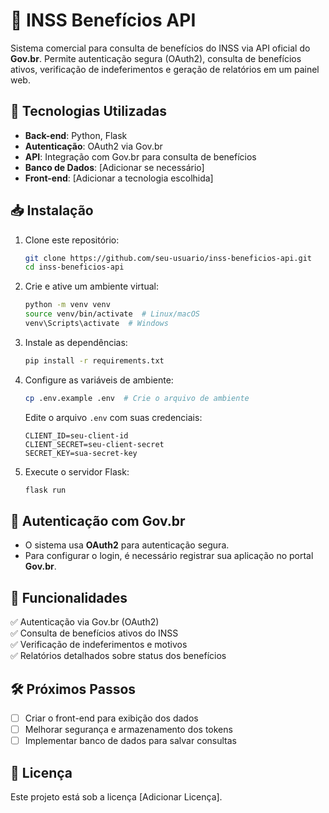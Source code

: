 # 📌 INSS Benefícios API

Sistema comercial para consulta de benefícios do INSS via API oficial do **Gov.br**. Permite autenticação segura (OAuth2), consulta de benefícios ativos, verificação de indeferimentos e geração de relatórios em um painel web.

## 🚀 Tecnologias Utilizadas
- **Back-end**: Python, Flask
- **Autenticação**: OAuth2 via Gov.br
- **API**: Integração com Gov.br para consulta de benefícios
- **Banco de Dados**: [Adicionar se necessário]
- **Front-end**: [Adicionar a tecnologia escolhida]

## 📥 Instalação
1. Clone este repositório:
   ```bash
   git clone https://github.com/seu-usuario/inss-beneficios-api.git
   cd inss-beneficios-api
   ```
2. Crie e ative um ambiente virtual:
   ```bash
   python -m venv venv
   source venv/bin/activate  # Linux/macOS
   venv\Scripts\activate  # Windows
   ```
3. Instale as dependências:
   ```bash
   pip install -r requirements.txt
   ```
4. Configure as variáveis de ambiente:
   ```bash
   cp .env.example .env  # Crie o arquivo de ambiente
   ```
   Edite o arquivo `.env` com suas credenciais:
   ```env
   CLIENT_ID=seu-client-id
   CLIENT_SECRET=seu-client-secret
   SECRET_KEY=sua-secret-key
   ```
5. Execute o servidor Flask:
   ```bash
   flask run
   ```

## 🔑 Autenticação com Gov.br
- O sistema usa **OAuth2** para autenticação segura.
- Para configurar o login, é necessário registrar sua aplicação no portal **Gov.br**.

## 📌 Funcionalidades
✅ Autenticação via Gov.br (OAuth2)  
✅ Consulta de benefícios ativos do INSS  
✅ Verificação de indeferimentos e motivos  
✅ Relatórios detalhados sobre status dos benefícios  

## 🛠 Próximos Passos
- [ ] Criar o front-end para exibição dos dados
- [ ] Melhorar segurança e armazenamento dos tokens
- [ ] Implementar banco de dados para salvar consultas

## 📄 Licença
Este projeto está sob a licença [Adicionar Licença].


